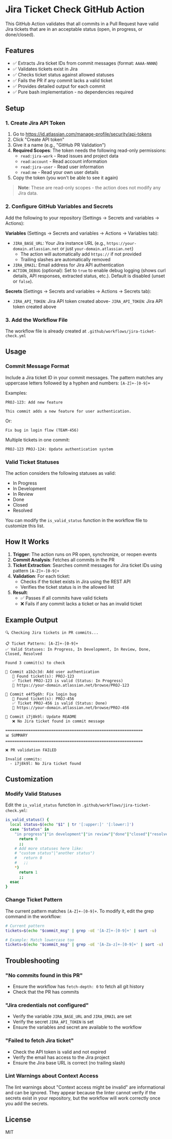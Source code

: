 # Jira Ticket Check GitHub Action

This GitHub Action validates that all commits in a Pull Request have valid Jira tickets that are in an acceptable status (open, in progress, or done/closed).

## Features

- ✅ Extracts Jira ticket IDs from commit messages (format: `AAAA-NNNN`)
- ✅ Validates tickets exist in Jira
- ✅ Checks ticket status against allowed statuses
- ✅ Fails the PR if any commit lacks a valid ticket
- ✅ Provides detailed output for each commit
- ✅ Pure bash implementation - no dependencies required

## Setup

### 1. Create Jira API Token

1. Go to https://id.atlassian.com/manage-profile/security/api-tokens
2. Click "Create API token"
3. Give it a name (e.g., "GitHub PR Validation")
4. **Required Scopes**: The token needs the following read-only permissions:
   - `read:jira-work` - Read issues and project data
   - `read:account` - Read account information
   - `read:jira-user` - Read user information
   - `read:me` - Read your own user details
5. Copy the token (you won't be able to see it again)

> **Note**: These are read-only scopes - the action does not modify any Jira data.

### 2. Configure GitHub Variables and Secrets

Add the following to your repository (Settings → Secrets and variables → Actions):

**Variables** (Settings → Secrets and variables → Actions → Variables tab):
- `JIRA_BASE_URL`: Your Jira instance URL (e.g., `https://your-domain.atlassian.net` or just `your-domain.atlassian.net`)
  - The action will automatically add `https://` if not provided
  - Trailing slashes are automatically removed
- `JIRA_EMAIL`: Email address for Jira API authentication
- `ACTION_DEBUG` (optional): Set to `true` to enable debug logging (shows curl details, API responses, extracted status, etc.). Default is disabled (unset or `false`).

**Secrets** (Settings → Secrets and variables → Actions → Secrets tab):
- `JIRA_API_TOKEN`: Jira API token created above- `JIRA_API_TOKEN`: Jira API token created above

### 3. Add the Workflow File

The workflow file is already created at `.github/workflows/jira-ticket-check.yml`

## Usage

### Commit Message Format

Include a Jira ticket ID in your commit messages. The pattern matches any uppercase letters followed by a hyphen and numbers: `[A-Z]+-[0-9]+`

Examples:

```
PROJ-123: Add new feature

This commit adds a new feature for user authentication.
```

Or:

```
Fix bug in login flow (TEAM-456)
```

Multiple tickets in one commit:

```
PROJ-123 PROJ-124: Update authentication system
```

### Valid Ticket Statuses

The action considers the following statuses as valid:
- In Progress
- In Development
- In Review
- Done
- Closed
- Resolved

You can modify the `is_valid_status` function in the workflow file to customize this list.

## How It Works

1. **Trigger**: The action runs on PR open, synchronize, or reopen events
2. **Commit Analysis**: Fetches all commits in the PR
3. **Ticket Extraction**: Searches commit messages for Jira ticket IDs using pattern `[A-Z]+-[0-9]+`
4. **Validation**: For each ticket:
   - Checks if the ticket exists in Jira using the REST API
   - Verifies the ticket status is in the allowed list
5. **Result**: 
   - ✅ Passes if all commits have valid tickets
   - ❌ Fails if any commit lacks a ticket or has an invalid ticket

## Example Output

```
🔍 Checking Jira tickets in PR commits...

📋 Ticket Pattern: [A-Z]+-[0-9]+
✅ Valid Statuses: In Progress, In Development, In Review, Done, Closed, Resolved

Found 3 commit(s) to check

📝 Commit a1b2c3d: Add user authentication
   🎫 Found ticket(s): PROJ-123
   ✅ Ticket PROJ-123 is valid (Status: In Progress)
   🔗 https://your-domain.atlassian.net/browse/PROJ-123

📝 Commit e4f5g6h: Fix login bug
   🎫 Found ticket(s): PROJ-456
   ✅ Ticket PROJ-456 is valid (Status: Done)
   🔗 https://your-domain.atlassian.net/browse/PROJ-456

📝 Commit i7j8k9l: Update README
   ❌ No Jira ticket found in commit message

============================================================
📊 SUMMARY
============================================================

❌ PR validation FAILED

Invalid commits:
  - i7j8k9l: No Jira ticket found
```

## Customization

### Modify Valid Statuses

Edit the `is_valid_status` function in `.github/workflows/jira-ticket-check.yml`:

```bash
is_valid_status() {
  local status=$(echo "$1" | tr '[:upper:]' '[:lower:]')
  case "$status" in
    "in progress"|"in development"|"in review"|"done"|"closed"|"resolved")
      return 0
      ;;
    # Add more statuses here like:
    # "custom status"|"another status")
    #   return 0
    #   ;;
    *)
      return 1
      ;;
  esac
}
```

### Change Ticket Pattern

The current pattern matches `[A-Z]+-[0-9]+`. To modify it, edit the grep command in the workflow:

```bash
# Current pattern
tickets=$(echo "$commit_msg" | grep -oE '[A-Z]+-[0-9]+' | sort -u)

# Example: Match lowercase too
tickets=$(echo "$commit_msg" | grep -oE '[A-Za-z]+-[0-9]+' | sort -u)
```

## Troubleshooting

### "No commits found in this PR"
- Ensure the workflow has `fetch-depth: 0` to fetch all git history
- Check that the PR has commits

### "Jira credentials not configured"
- Verify the variable `JIRA_BASE_URL` and `JIRA_EMAIL` are set
- Verify the secret `JIRA_API_TOKEN` is set
- Ensure the variables and secret are available to the workflow

### "Failed to fetch Jira ticket"
- Check the API token is valid and not expired
- Verify the email has access to the Jira project
- Ensure the Jira base URL is correct (no trailing slash)

### Lint Warnings about Context Access

The lint warnings about "Context access might be invalid" are informational and can be ignored. They appear because the linter cannot verify if the secrets exist in your repository, but the workflow will work correctly once you add the secrets.

## License

MIT
